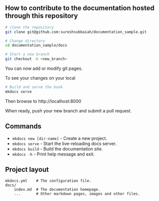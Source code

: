 How to contribute to the documentation hosted through this repository
---------------

```bash
# clone the repository
git clone git@github.com:sureshsubbaiah/documentation_sample.git

# Change directory
cd documentation_sample/docs

# Start a new branch
git checkout -b <new_branch>
```
You can now add or modify git pages.

To see your changes on your local
```bash
# Build and serve the book
mkdocs serve
```
Then browse to http://localhost:8000

When ready, push your new branch and submit a pull request.

## Commands

* `mkdocs new [dir-name]` - Create a new project.
* `mkdocs serve` - Start the live-reloading docs server.
* `mkdocs build` - Build the documentation site.
* `mkdocs -h` - Print help message and exit.

## Project layout

    mkdocs.yml    # The configuration file.
    docs/
        index.md  # The documentation homepage.
        ...       # Other markdown pages, images and other files.